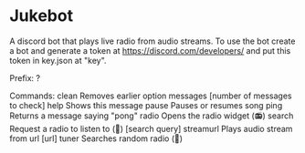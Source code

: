 # Jukebot
A discord bot that plays live radio from audio streams.
To use the bot create a bot and generate a token at https://discord.com/developers/ and put this token in key.json at "key".

Prefix: ?

​Commands:
  clean     Removes earlier option messages [number of messages to check]
  help      Shows this message
  pause     Pauses or resumes song
  ping      Returns a message saying "pong"
  radio     Opens the radio widget (📻)
  search    Request a radio to listen to (🔎) [search query]
  streamurl Plays audio stream from url [url]
  tuner     Searches random radio (📡)
